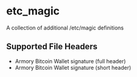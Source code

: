 # etc_magic
A collection of additional /etc/magic definitions

## Supported File Headers
* Armory Bitcoin Wallet signature (full header)
* Armory Bitcoin Wallet signature (short header)
